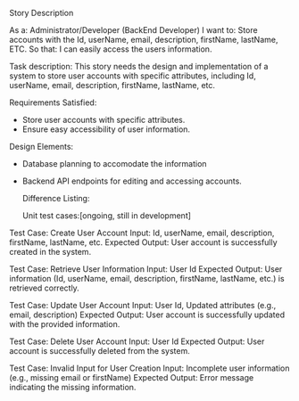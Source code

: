Story	Description

As a:	Administrator/Developer (BackEnd Developer)
I want to:	Store accounts with the Id, userName, email, description, firstName, lastName, ETC.
So that:	I can easily access the users information.


Task description: This story needs the design and implementation of a system to store user accounts with specific attributes, 
including Id, userName, email, description, firstName, lastName, etc.

Requirements Satisfied:
- Store user accounts with specific attributes.
- Ensure easy accessibility of user information.

Design Elements: 
- Database planning to accomodate the information
- Backend API endpoints for editing and accessing accounts.

  Difference Listing:

  Unit test cases:[ongoing, still in development]

Test Case: Create User Account
Input: Id, userName, email, description, firstName, lastName, etc.
Expected Output: User account is successfully created in the system.

Test Case: Retrieve User Information
Input: User Id
Expected Output: User information (Id, userName, email, description, firstName, lastName, etc.) is retrieved correctly.

Test Case: Update User Account
Input: User Id, Updated attributes (e.g., email, description)
Expected Output: User account is successfully updated with the provided information.

Test Case: Delete User Account
Input: User Id
Expected Output: User account is successfully deleted from the system.

Test Case: Invalid Input for User Creation
Input: Incomplete user information (e.g., missing email or firstName)
Expected Output: Error message indicating the missing information.
